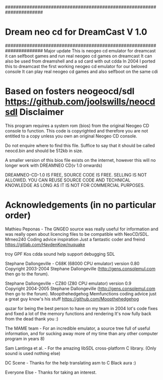 ######################################################################
#                 Dream neo cd for DreamCast  V 1.0                  #
######################################################################
Major update
This is neogeo cd emulator for dreamcast it can selfboot games and run real neogeo cd games on dreamcast
It can also be used from dreamshell and a sd card with out cdda
In 2004 I ported this to dreamcast the first working neogeo cd emulator for our beloved console
It can play real neogeo cd games and also selfboot on the same cdi


Based on fosters neogeocd/sdl https://github.com/joolswills/neocdsdl
Disclaimer
==========
This program requires a system rom (bios) from the original Neogeo CD console to
function.  This code is copyrighted and therefore you are not entitled to a 
copy unless you own an original Neogeo CD console.

Do not enquire where to find this file.  Suffice to say that it should be called
neocd.bin and should be 512kb in size.

A smaller version of this bios file exists on the internet, however this will no
longer work with DREAMNEO CD(v 1.0 onwards)

DREAMNEO-CD-1.0 IS FREE, SOURCE CODE IS FREE. SELLING IS NOT ALLOWED. 
YOU CAN REUSE SOURCE CODE AND TECHNICAL KNOWLEDGE AS LONG AS IT IS NOT FOR 
COMMERCIAL PURPOSES.

Acknowledgements (in no particular order)
=================
Mathieu Peponas     - The GNGEO source was really useful for information and
                      was really open about licencing files to be compatible 
                      with NeoCD/SDL.
Mrneo240       Coding advice  inspiration Just a fantastic coder and freind
https://gitlab.com/HaydenKow/nuquake

troy GPF         Kos cdda sound help support  debugging SDL  

Stephane Dallongeville       - C68K (68000 CPU emulator) version 0.80 
Copyright 2003-2004 Stephane Dallongeville
(http://gens.consolemul.com then go to the forum).

Stephane Dallongeville         - CZ80 (Z80 CPU emulator) version 0.9  
Copyright 2004-2005 Stephane Dallongeville 
(http://gens.consolemul.com then go to the forum).
Moopthehedgehog     Memfunctions coding advice just a great guy know's his stuff 
https://github.com/Moopthehedgehog

quzar  for being the best person to have on my team in 2004 lot's code fixes and fixed a lot of the memory functions and rendering
It's now fully back from the dead thank you :)

The MAME team       - For an incredible emulator, a source tree full of useful
                      information, and for sucking away more of my time than any
                      other computer program in years 8)

Sam Lantinga et al. - For the amazing libSDL cross-platform C library. (Only sound is used nothing else)

DC Scene            - Thanks for the help translating asm to C  Black aura :)

Everyone Else       - Thanks for taking an interest.
